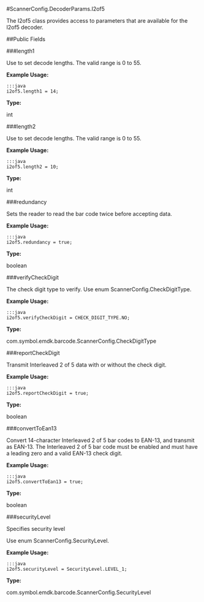 #ScannerConfig.DecoderParams.I2of5

The I2of5 class provides access to parameters that are available for
 the I2of5 decoder.

##Public Fields

###length1

Use to set decode lengths. The valid range is 0 to 55.

 

**Example Usage:**
	
	:::java	
	i2of5.length1 = 14;


**Type:**

int

###length2

Use to set decode lengths. The valid range is 0 to 55.

 

**Example Usage:**
	
	:::java	
	i2of5.length2 = 10;


**Type:**

int

###redundancy

Sets the reader to read the bar code twice before accepting data.

 

**Example Usage:**
	
	:::java	
	i2of5.redundancy = true;


**Type:**

boolean

###verifyCheckDigit

The check digit type to verify. Use enum
  ScannerConfig.CheckDigitType.

 

**Example Usage:**
	
	:::java	
	i2of5.verifyCheckDigit = CHECK_DIGIT_TYPE.NO;


**Type:**

com.symbol.emdk.barcode.ScannerConfig.CheckDigitType

###reportCheckDigit

Transmit Interleaved 2 of 5 data with or without the check digit.

 

**Example Usage:**
	
	:::java	
	i2of5.reportCheckDigit = true;


**Type:**

boolean

###convertToEan13

Convert 14-character Interleaved 2 of 5 bar codes to EAN-13, and
 transmit as EAN-13. The Interleaved 2 of 5 bar code must be
 enabled and must have a leading zero and a valid EAN-13 check
 digit.

 

**Example Usage:**
	
	:::java	
	i2of5.convertToEan13 = true;


**Type:**

boolean

###securityLevel

Specifies security level

 Use enum  ScannerConfig.SecurityLevel.

 

**Example Usage:**
	
	:::java	
	i2of5.securityLevel = SecurityLevel.LEVEL_1;


**Type:**

com.symbol.emdk.barcode.ScannerConfig.SecurityLevel

